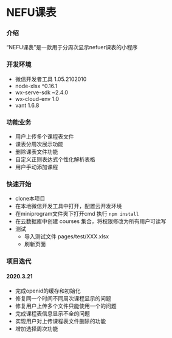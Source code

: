 # NEFU课表

### 介绍
“NEFU课表”是一款用于分周次显示nefuer课表的小程序


### 开发环境
- 微信开发者工具 1.05.2102010
- node-xlsx ^0.16.1
- wx-serve-sdk ~2.4.0
- wx-cloud-env 1.0
- vant 1.6.8

### 功能业务
- 用户上传多个课程表文件
- 课表分周次展示功能
- 删除课表文件功能
- 自定义正则表达式个性化解析表格
- 用户手动添加课程

### 快速开始
- clone本项目
- 在本地微信开发工具中打开，配置云开发环境
- 在miniprogram文件夹下打开cmd 执行 `npm install`
- 在云数据库中创建 courses 集合，将权限修改为所有用户可读写
- 测试
  - 导入测试文件 pages/test/XXX.xlsx
  - 刷新页面
### 项目迭代

#### 2020.3.21
- 完成openid的缓存和初始化
- 修复同一个时间不同周次课程显示的问题
- 修复用户上传多个文件只能使用一个的问题
- 完成课程表信息显示不全的问题
- 实现用户对上传课程表文件删除的功能
- 增加选择周次功能

